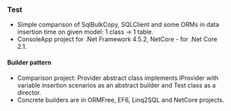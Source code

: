 ### Test
- Simple comparison of SqlBulkCopy, SQLClient and some ORMs in data insertion time on given model: 1 class -> 1 table.
- ConsoleApp project for .Net Framework 4.5.2, NetCore - for .Net Core 2.1.
#### Builder pattern
- Comparison project:  Provider abstract class implements IProvider with variable insertion scenarios as an abstract builder and Test class as a director. 
- Concrete builders are in ORMFree, EF6, Linq2SQL and NetCore projects.
